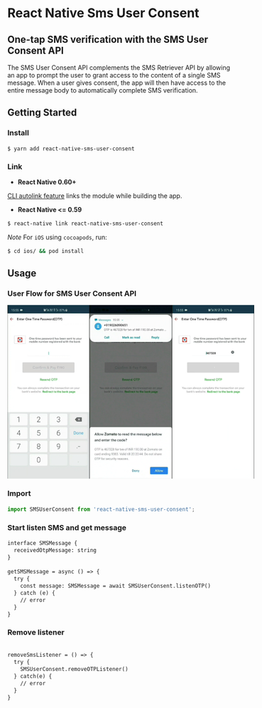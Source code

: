 # React Native Sms User Consent

## One-tap SMS verification with the SMS User Consent API
The SMS User Consent API complements the SMS Retriever API by allowing an app to prompt the user to grant access to the content of a single SMS message. When a user gives consent, the app will then have access to the entire message body to automatically complete SMS verification.

## Getting Started


### Install

```
$ yarn add react-native-sms-user-consent
```

### Link

- **React Native 0.60+**


[CLI autolink feature](https://github.com/react-native-community/cli/blob/master/docs/autolinking.md) links the module while building the app. 


- **React Native <= 0.59**


```bash
$ react-native link react-native-sms-user-consent
```


*Note* For `iOS` using `cocoapods`, run:

```bash
$ cd ios/ && pod install
```

## Usage

### User Flow for SMS User Consent API

<div style="display: flex; flex-direction: row; flex-wrap: nowrap;">
<img src="/assets/images/user-consent-1.png" width=200 height="390" />
<img src="/assets/images/user-consent-2.png" width=200 height="390" />
<img src="/assets/images/user-consent-3.png" width=200 height="390" />
</div>


### Import

```js
import SMSUserConsent from 'react-native-sms-user-consent';
```

### Start listen SMS and get message
```tsx
interface SMSMessage {
  receivedOtpMessage: string
}

getSMSMessage = async () => {
  try {
    const message: SMSMessage = await SMSUserConsent.listenOTP()
  } catch (e) {
    // error
  }
}

```

### Remove listener
```tsx

removeSmsListener = () => {
  try {
    SMSUserConsent.removeOTPListener()
  } catch(e) {
    // error
  }
}

```
